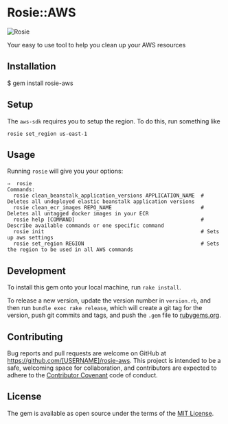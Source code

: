 # Rosie::AWS

![Rosie](https://github.com/xogroup/rosie-aws/blob/master/rosie.jpg "Rosie")

Your easy to use tool to help you clean up your AWS resources

## Installation

  $ gem install rosie-aws

## Setup
  The ```aws-sdk``` requires you to setup the region. To do this, run something like

  ```rosie set_region us-east-1```

## Usage

Running ```rosie``` will give you your options:

```
⇒  rosie
Commands:
  rosie clean_beanstalk_application_versions APPLICATION_NAME  # Deletes all undeployed elastic beanstalk application versions
  rosie clean_ecr_images REPO_NAME                             # Deletes all untagged docker images in your ECR
  rosie help [COMMAND]                                         # Describe available commands or one specific command
  rosie init                                                   # Sets up aws settings
  rosie set_region REGION                                      # Sets the region to be used in all AWS commands
```
## Development

To install this gem onto your local machine, run `rake install`.

To release a new version, update the version number in `version.rb`, and then run `bundle exec rake release`, which will create a git tag for the version, push git commits and tags, and push the `.gem` file to [rubygems.org](https://rubygems.org).

## Contributing

Bug reports and pull requests are welcome on GitHub at https://github.com/[USERNAME]/rosie-aws. This project is intended to be a safe, welcoming space for collaboration, and contributors are expected to adhere to the [Contributor Covenant](contributor-covenant.org) code of conduct.


## License

The gem is available as open source under the terms of the [MIT License](http://opensource.org/licenses/MIT).
